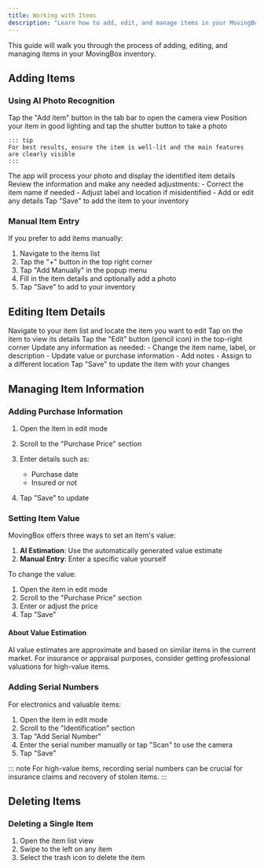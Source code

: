 ```yaml
---
title: Working with Items
description: "Learn how to add, edit, and manage items in your MovingBox inventory"
---
```


This guide will walk you through the process of adding, editing, and managing items in your MovingBox inventory.

## Adding Items

### Using AI Photo Recognition

<Steps>
  <Step title="Open Add Item Mode">
    Tap the "Add item" button in the tab bar to open the camera view
  </Step>
  
  <Step title="Take a Clear Photo">
    Position your item in good lighting and tap the shutter button to take a photo
    
    ::: tip
    For best results, ensure the item is well-lit and the main features are clearly visible
    :::
  </Step>
  
  <Step title="Review AI Results">
    The app will process your photo and display the identified item details
  </Step>
  
  <Step title="Edit if Necessary">
    Review the information and make any needed adjustments:
    - Correct the item name if needed
    - Adjust label and location if misidentified
    - Add or edit any details
  </Step>
  
  <Step title="Save the Item">
    Tap "Save" to add the item to your inventory
  </Step>
</Steps>

### Manual Item Entry

If you prefer to add items manually:

1. Navigate to the items list
2. Tap the "+" button in the top right corner
3. Tap "Add Manually" in the popup menu
4. Fill in the item details and optionally add a photo
5. Tap "Save" to add to your inventory

## Editing Item Details

<Steps>
  <Step title="Find the Item">
    Navigate to your item list and locate the item you want to edit
  </Step>
  
  <Step title="Open Item Details">
    Tap on the item to view its details
  </Step>
  
  <Step title="Enter Edit Mode">
    Tap the "Edit" button (pencil icon) in the top-right corner
  </Step>
  
  <Step title="Make Changes">
    Update any information as needed:
    - Change the item name, label, or description
    - Update value or purchase information
    - Add notes
    - Assign to a different location
  </Step>
  
  <Step title="Save Changes">
    Tap "Save" to update the item with your changes
  </Step>
</Steps>

## Managing Item Information

### Adding Purchase Information

1. Open the item in edit mode
2. Scroll to the "Purchase Price" section
3. Enter details such as:
   - Purchase date
   - Insured or not

4. Tap "Save" to update

### Setting Item Value

<div className="grid grid-cols-2 gap-4">
  <div>
    <p>MovingBox offers three ways to set an item's value:</p>
    <ol>
      <li><strong>AI Estimation</strong>: Use the automatically generated value estimate</li>
      <li><strong>Manual Entry</strong>: Enter a specific value yourself</li>
    </ol>
    <p>To change the value:</p>
    <ol>
      <li>Open the item in edit mode</li>
      <li>Scroll to the "Purchase Price" section</li>
      <li>Enter or adjust the price</li>
      <li>Tap "Save"</li>
    </ol>
  </div>
  <div className="bg-gray-100 dark:bg-gray-800 p-4 rounded-md">
    <h4>About Value Estimation</h4>
    <p>AI value estimates are approximate and based on similar items in the current market. For insurance or appraisal purposes, consider getting professional valuations for high-value items.</p>
  </div>
</div>

### Adding Serial Numbers

For electronics and valuable items:

1. Open the item in edit mode
2. Scroll to the "Identification" section
3. Tap "Add Serial Number"
4. Enter the serial number manually or tap "Scan" to use the camera
5. Tap "Save"

::: note
For high-value items, recording serial numbers can be crucial for insurance claims and recovery of stolen items.
:::

## Deleting Items

### Deleting a Single Item

1. Open the item list view
2. Swipe to the left on any item
3. Select the trash icon to delete the item